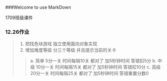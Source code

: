 ###Welcome to use MarkDown

1709班级课件

### 12.26作业
> 1. 把找色块游戏  独立使用面向对象实现
> 2. 增加难度等级 分三个等级 并且提示当前的关卡
>> a. 简单 5分一关 时间每隔10关 都对了 加5秒钟时间 答错扣5分
>> b. 中级 10分一关 时间每隔15关 都对了 加5秒钟时间 答错扣10分
>> c. 高级 20分一关 时间每隔25关 都对了 加5秒钟时间 答错重置分数0
